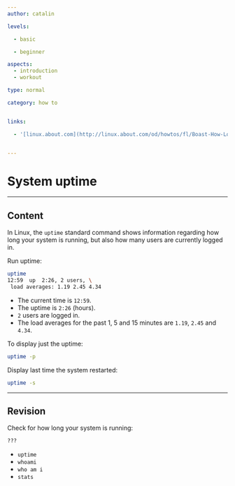 ```yaml
---
author: catalin

levels:

  - basic

  - beginner

aspects:
  - introduction
  - workout

type: normal

category: how to


links:

  - '[linux.about.com](http://linux.about.com/od/howtos/fl/Boast-How-Long-Your-Linux-System-Has-Been-Running-Using-uptime.htm){website}'


---
```


# System uptime

---
## Content

In Linux, the `uptime` standard command shows information regarding how long your system is running, but also how many users are currently logged in.

Run uptime:
```bash
uptime
12:59  up  2:26, 2 users, \
 load averages: 1.19 2.45 4.34
```

- The current time is `12:59`.
- The uptime is `2:26` (hours).
- `2` users are logged in.
- The load averages for the past 1, 5 and 15 minutes are `1.19`, `2.45` and `4.34`.

To display just the uptime:
```bash
uptime -p
```
Display last time the system restarted:
```bash
uptime -s
```

---
## Revision

Check for how long your system is running: 
```bash
???
```

* `uptime`
* `whoami`
* `who am i`
* `stats`

 
 
 
